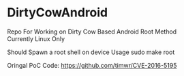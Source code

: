 # DirtyCowAndroid
Repo For Working on Dirty Cow Based Android Root Method    
Currently Linux Only    
    
Should Spawn a root shell on device
Usage sudo make root

Oringal PoC Code: https://github.com/timwr/CVE-2016-5195
